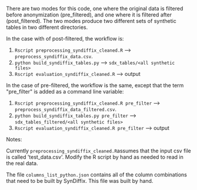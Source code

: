 
There are two modes for this code, one where the original data is filtered before anonymization (pre_filtered), and one where it is filtered after (post_filtered). The two modes produce two different sets of synthetic tables in two different directories.

In the case with of post-filtered, the workflow is:

1.  `Rscript preprocessing_syndiffix_cleaned.R` --> `preprocess_syndiffix_data.csv`.
2.  `python build_syndiffix_tables.py` --> `sdx_tables/<all synthetic files>`
3.  `Rscript evaluation_syndiffix_cleaned.R` --> output

In the case of pre-filtered, the workflow is the same, except that the term "pre_filter" is added as a command line variable:

1.  `Rscript preprocessing_syndiffix_cleaned.R pre_filter` --> `preprocess_syndiffix_data_filtered.csv`.
2.  `python build_syndiffix_tables.py pre_filter` --> `sdx_tables_filtered/<all synthetic files>`
3.  `Rscript evaluation_syndiffix_cleaned.R pre_filter` --> output

Notes:

Currently `preprocessing_syndiffix_cleaned.R`assumes that the input csv file is called 'test_data.csv'. Modify the R script by hand as needed to read in the real data.

The file `columns_list_python.json` contains all of the column combinations that need to be built by SynDiffix. This file was built by hand.